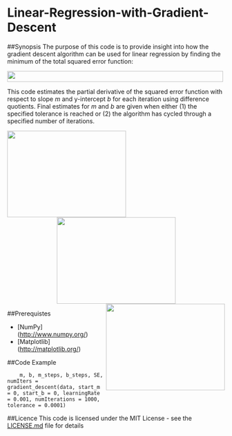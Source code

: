 # Linear-Regression-with-Gradient-Descent
##Synopsis
The purpose of this code is to provide insight into how the gradient descent algorithm can be used for linear regression by finding the minimum of the total squared error function: 

<img src="https://github.com/pickus91/Linear-Regression-with-Gradient-Descent/blob/master/figure_4.png" align="center" height="25" width="500">

This code estimates the partial derivative of the squared error function with respect to slope *m* and y-intercept *b* for each iteration using difference quotients. Final estimates for *m* and *b* are given when either (1) the specified tolerance is reached or (2) the algorithm has cycled through a specified number of iterations. 

<div align = "center">
<img src="https://github.com/pickus91/Linear-Regression-with-Gradient-Descent/blob/master/figure_1.png" align="left" height="200" width="275"> 
<img src = "https://github.com/pickus91/Linear-Regression-with-Gradient-Descent/blob/master/figure_2.png" align="center" height="200" width="275"> 
<img src = "https://github.com/pickus91/Linear-Regression-with-Gradient-Descent/blob/master/figure_3.png" align="right" height="200" width="275"> 
</div>

##Prerequistes
* [NumPy] (http://www.numpy.org/)
* [Matplotlib] (http://matplotlib.org/)

##Code Example
```
    m, b, m_steps, b_steps, SE, numIters = gradient_descent(data, start_m = 0, start_b = 0, learningRate = 0.001, numIterations = 1000, tolerance = 0.0001)

```

##Licence
This code is licensed under the MIT License - see the [LICENSE.md](LICENSE.md) file for details





